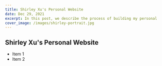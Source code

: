 ```yaml
---
title: Shirley Xu's Personal Website
date: Dec 29, 2021
excerpt: In this post, we describe the process of building my personal website, creating the images and graphics, and hosting on Vercel.
cover_image: /images/shirley-portrait.jpg
---
```

## Shirley Xu's Personal Website

* Item 1
* Item 2